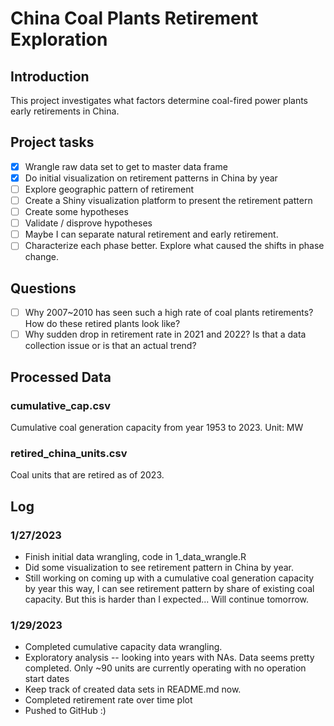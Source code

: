 # China Coal Plants Retirement Exploration

## Introduction

This project investigates what factors determine coal-fired power plants early retirements in China.

## Project tasks

-   [x] Wrangle raw data set to get to master data frame
-   [x] Do initial visualization on retirement patterns in China by year
-   [ ] Explore geographic pattern of retirement
-   [ ] Create a Shiny visualization platform to present the retirement pattern
-   [ ] Create some hypotheses
-   [ ] Validate / disprove hypotheses
-   [ ] Maybe I can separate natural retirement and early retirement. 
-   [ ] Characterize each phase better. Explore what caused the shifts in 
phase change. 

## Questions
-   [ ] Why 2007~2010 has seen such a high rate of coal plants retirements? 
How do these retired plants look like? 
-   [ ] Why sudden drop in retirement rate in 2021 and 2022? Is that a data 
collection issue or is that an actual trend? 

## Processed Data 

### cumulative_cap.csv

Cumulative coal generation capacity from year 1953 to 2023. Unit: MW

### retired_china_units.csv

Coal units that are retired as of 2023. 

## Log

### 1/27/2023

-   Finish initial data wrangling, code in 1_data_wrangle.R
-   Did some visualization to see retirement pattern in China by year.
-   Still working on coming up with a cumulative coal generation capacity by year this way, I can see retirement pattern by share of existing coal capacity. But this is harder than I expected... Will continue tomorrow.

### 1/29/2023

-   Completed cumulative capacity data wrangling.
-   Exploratory analysis -- looking into years with NAs. Data seems pretty completed. Only ~90 units are currently operating with no operation start dates
-   Keep track of created data sets in README.md now.
-   Completed retirement rate over time plot
-   Pushed to GitHub :) 





